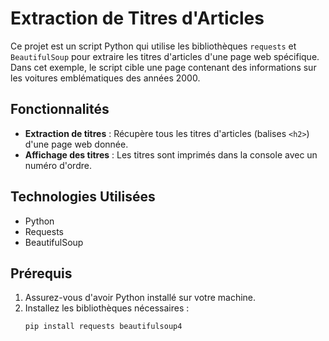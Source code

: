 # Extraction de Titres d'Articles

Ce projet est un script Python qui utilise les bibliothèques `requests` et `BeautifulSoup` pour extraire les titres d'articles d'une page web spécifique. Dans cet exemple, le script cible une page contenant des informations sur les voitures emblématiques des années 2000.

## Fonctionnalités

- **Extraction de titres** : Récupère tous les titres d'articles (balises `<h2>`) d'une page web donnée.
- **Affichage des titres** : Les titres sont imprimés dans la console avec un numéro d'ordre.

## Technologies Utilisées

- Python
- Requests
- BeautifulSoup

## Prérequis

1. Assurez-vous d'avoir Python installé sur votre machine.
2. Installez les bibliothèques nécessaires :
   ```bash
   pip install requests beautifulsoup4
